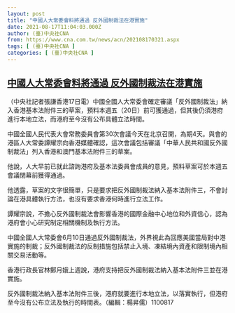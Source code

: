 ```yaml
---
layout: post
title: "中國人大常委會料將通過 反外國制裁法在港實施"
date: 2021-08-17T11:04:03.000Z
author: (臺)中央社CNA
from: https://www.cna.com.tw/news/acn/202108170321.aspx
tags: [ (臺)中央社CNA ]
categories: [ (臺)中央社CNA ]
---
```

<!--1629198243000-->
[中國人大常委會料將通過 反外國制裁法在港實施](https://www.cna.com.tw/news/acn/202108170321.aspx)
------

<div>
<div></div><div class="paragraph"><p>（中央社記者張謙香港17日電）中國全國人大常委會確定審議「反外國制裁法」納入香港基本法附件三的草案，預料本週五（20日）前可獲通過，但其後仍須港府進行本地立法，而港府至今沒有公布具體立法時間。</p><p>中國全國人民代表大會常務委員會第30次會議今天在北京召開，為期4天。與會的港區人大常委譚耀宗向香港媒體確認，這次會議包括審議「中華人民共和國反外國制裁法」列入香港和澳門基本法附件三的草案。</p><p>他說，人大早前已就此諮詢港府及基本法委員會成員的意見，預料草案可於本週五會議閉幕前獲得通過。</p><p>他透露，草案的文字很簡單，只是要求把反外國制裁法納入基本法附件三，不會討論在港具體執行方法，也沒有要求香港何時進行立法工作。</p><p>譚耀宗說，不擔心反外國制裁法會影響香港的國際金融中心地位和外資信心，認為港府會小心研究制定相關機制及執行方法。</p><p>中國全國人大常委會6月10日通過反外國制裁法，外界視此為回應美國當局對中港實施的制裁；反外國制裁法的反制措施包括禁止入境、凍結境內資產和限制境內相關交易活動等。</p><p>香港行政長官林鄭月娥上週說，港府支持把反外國制裁法納入基本法附件三並在港實施。</p><p>反外國制裁法納入基本法附件三後，港府就要進行本地立法，以落實執行，但港府至今沒有公布立法及執行的時間表。（編輯：楊昇儒）1100817</p></div>
</div>
